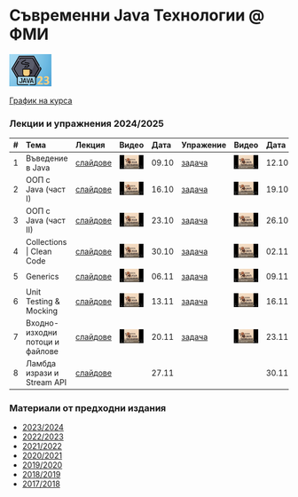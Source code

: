 # Съвременни Java Технологии @ ФМИ

<img src="web/images/java-23.png"  width="15%" height="15%">

[График на курса](https://github.com/fmi/java-course/tree/master/docs/00-schedule)

### Лекции и упражнения 2024/2025

| # | Тема | Лекция | Видео | Дата | Упражение | Видео | Дата |
| - | :--- | :----- | :---- | :--- | :-------- | :---- | :--- |
| 1 | Въведение в Java | [слайдове](https://fmi.github.io/java-course/01-intro-to-java/lecture/slides.html) | [![Video](web/images/mjt-on-youtube.png)](https://youtu.be/X1bh5oAggsQ) | 09.10 | [задача](https://github.com/fmi/java-course/tree/master/01-intro-to-java/lab) | [![Video](web/images/mjt-on-youtube.png)](https://youtu.be/Bs3v6fr_qHk) | 12.10 |
| 2 | ООП с Java (част I) | [слайдове](https://fmi.github.io/java-course/02-oop-in-java-i/lecture/slides.html) | [![Video](web/images/mjt-on-youtube.png)](https://youtu.be/nUqYohPFCfE) | 16.10 | [задача](https://github.com/fmi/java-course/tree/master/02-oop-in-java-i/lab) | [![Video](web/images/mjt-on-youtube.png)](https://youtu.be/XMIRX9M9zmI) | 19.10 |
| 3 | ООП с Java (част II) | [слайдове](https://fmi.github.io/java-course/03-oop-in-java-ii/lecture/slides.html) | [![Video](web/images/mjt-on-youtube.png)](https://youtu.be/BwdJJoqO798) | 23.10 | [задача](https://github.com/fmi/java-course/tree/master/03-oop-in-java-ii/lab) | [![Video](web/images/mjt-on-youtube.png)](https://youtu.be/Un5xsZj_5ug) | 26.10 |
| 4 | Collections \| Clean Code | [слайдове](https://fmi.github.io/java-course/04-collections-clean-code/lecture/slides.html) | [![Video](web/images/mjt-on-youtube.png)](https://youtu.be/h-FNxLIp4DY) | 30.10 | [задача](https://github.com/fmi/java-course/tree/master/04-collections-clean-code/lab) | [![Video](web/images/mjt-on-youtube.png)](https://youtu.be/gWVSCUfa_qc) | 02.11 |
| 5 | Generics | [слайдове](https://fmi.github.io/java-course/05-generics/lecture/slides.html) | [![Video](web/images/mjt-on-youtube.png)](https://youtu.be/a0XvgZUd5dE) | 06.11 | [задача](https://github.com/fmi/java-course/tree/master/05-generics/lab) | [![Video](web/images/mjt-on-youtube.png)](https://youtu.be/0HrQUcQ0EwE) | 09.11 |
| 6 | Unit Testing & Mocking | [слайдове](https://fmi.github.io/java-course/06-unit-testing-and-mocking/lecture/slides.html) | [![Video](web/images/mjt-on-youtube.png)](https://youtu.be/A6QWM5uWGUE) | 13.11 | [задача](https://github.com/fmi/java-course/tree/master/06-unit-testing-and-mocking/lab) | [![Video](web/images/mjt-on-youtube.png)](https://youtu.be/7Z-5MBybZgY) | 16.11 |
| 7 | Входно-изходни потоци и файлове | [слайдове](https://fmi.github.io/java-course/07-io-streams-and-files/lecture/slides.html) | [![Video](web/images/mjt-on-youtube.png)](https://youtu.be/RrAyIA9JkbY) | 20.11 | [задача](https://github.com/fmi/java-course/tree/master/07-io-streams-and-files/lab) | [![Video](web/images/mjt-on-youtube.png)](https://youtu.be/XqWWgpTfkEQ) | 23.11 |
| 8 | Ламбда изрази и Stream API | [слайдове](https://fmi.github.io/java-course/08-lambdas-and-stream-api/lecture/slides.html) |  | 27.11 |  |  | 30.11 |

### Материали от предходни издания

- [2023/2024](https://github.com/fmi/java-course/tree/mjt-2023-2024)
- [2022/2023](https://github.com/fmi/java-course/tree/mjt-2022-2023)
- [2021/2022](https://github.com/fmi/java-course/tree/mjt-2021-2022)
- [2020/2021](https://github.com/fmi/java-course/tree/mjt-2020-2021)
- [2019/2020](https://github.com/fmi/java-course/tree/mjt-2019-2020)
- [2018/2019](https://github.com/fmi/java-course/tree/mjt-2018-2019)
- [2017/2018](https://github.com/fmi/java-course/tree/mjt-2017-2018)
